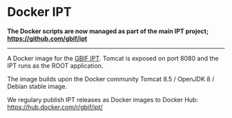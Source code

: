 # Docker IPT

**The Docker scripts are now managed as part of the main IPT project; https://github.com/gbif/ipt**

----

A Docker image for the [GBIF IPT](https://www.gbif.org/ipt).
Tomcat is exposed on port 8080 and the IPT runs as the ROOT application.

The image builds upon the Docker community Tomcat 8.5 / OpenJDK 8 / Debian stable image.

We regulary publish IPT releases as Docker images to Docker Hub: https://hub.docker.com/r/gbif/ipt/
